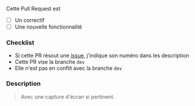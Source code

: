 Cette Pull Request est

- [ ] Un correctif
- [ ] Une nouvelle fonctionnalité

### Checklist

- Si cette PR résout une [issue](https://github.com/CovidTrackerFr/vitemadose-front/issues), j'indique son numéro dans les description
- Cette PR vise la branche `dev`
- Elle n'est pas en conflit avec la branche `dev`

### Description

> <Ajouter une description de ce que fait cette PR>
> Avec une capture d'écran si pertinent.

